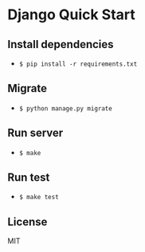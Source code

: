 # Django Quick Start

## Install dependencies
* `$ pip install -r requirements.txt`

## Migrate
* `$ python manage.py migrate`

## Run server
* `$ make`

## Run test
* `$ make test`

## License
MIT
